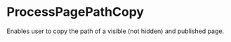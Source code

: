 ProcessPagePathCopy
===================

Enables user to copy the path of a visible (not hidden) and published page.